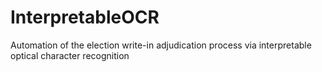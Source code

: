 # InterpretableOCR
Automation of the election write-in adjudication process via interpretable optical character recognition
